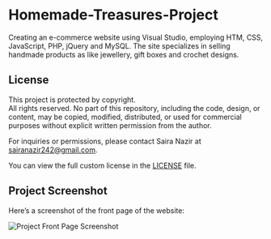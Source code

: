 # Homemade-Treasures-Project
Creating an e-commerce website using Visual Studio, employing HTM, CSS, JavaScript, PHP, jQuery and MySQL. The site specializes in selling handmade products as like jewellery, gift boxes and crochet designs.

## License

This project is protected by copyright.  
All rights reserved. No part of this repository, including the code, design, or content, may be copied, modified, distributed, or used for commercial purposes without explicit written permission from the author.  

For inquiries or permissions, please contact Saira Nazir at sairanazir242@gmail.com.

You can view the full custom license in the [LICENSE](LICENSE) file.

## Project Screenshot

Here’s a screenshot of the front page of the website:

![Project Front Page Screenshot]()

